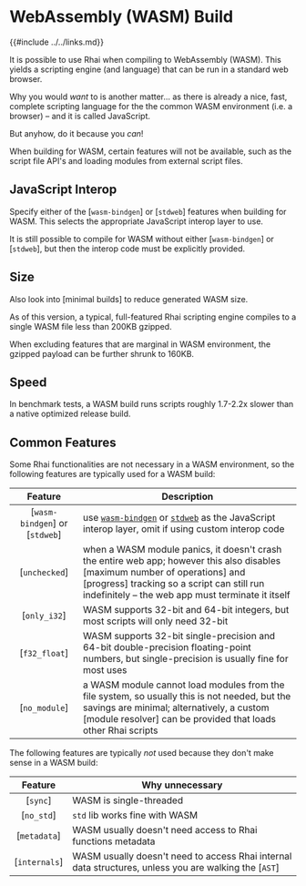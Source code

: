 WebAssembly (WASM) Build
========================

{{#include ../../links.md}}

It is possible to use Rhai when compiling to WebAssembly (WASM).
This yields a scripting engine (and language) that can be run in a standard web browser.

Why you would _want_ to is another matter... as there is already a nice, fast, complete scripting language
for the the common WASM environment (i.e. a browser) &ndash; and it is called JavaScript.

But anyhow, do it because you _can_!

When building for WASM, certain features will not be available,
such as the script file API's and loading modules from external script files.


JavaScript Interop
------------------

Specify either of the [`wasm-bindgen`] or [`stdweb`] features when building for WASM.
This selects the appropriate JavaScript interop layer to use.

It is still possible to compile for WASM without either [`wasm-bindgen`] or [`stdweb`],
but then the interop code must be explicitly provided.


Size
----

Also look into [minimal builds] to reduce generated WASM size.

As of this version, a typical, full-featured Rhai scripting engine compiles to a single WASM file
less than 200KB gzipped.

When excluding features that are marginal in WASM environment, the gzipped payload can be
further shrunk to 160KB.


Speed
-----

In benchmark tests, a WASM build runs scripts roughly 1.7-2.2x slower than a native optimized release build.


Common Features
---------------

Some Rhai functionalities are not necessary in a WASM environment, so the following features
are typically used for a WASM build:

|            Feature             | Description                                                                                                                                                                                                                           |
| :----------------------------: | ------------------------------------------------------------------------------------------------------------------------------------------------------------------------------------------------------------------------------------- |
| [`wasm-bindgen`] or [`stdweb`] | use [`wasm-bindgen`](https://crates.io/crates/wasm-bindgen) or [`stdweb`](https://crates.io/crates/stdweb) as the JavaScript interop layer, omit if using custom interop code                                                         |
|         [`unchecked`]          | when a WASM module panics, it doesn't crash the entire web app; however this also disables [maximum number of operations] and [progress] tracking so a script can still run indefinitely &ndash; the web app must terminate it itself |
|          [`only_i32`]          | WASM supports 32-bit and 64-bit integers, but most scripts will only need 32-bit                                                                                                                                                      |
|         [`f32_float`]          | WASM supports 32-bit single-precision and 64-bit double-precision floating-point numbers, but single-precision is usually fine for most uses                                                                                          |
|         [`no_module`]          | a WASM module cannot load modules from the file system, so usually this is not needed, but the savings are minimal; alternatively, a custom [module resolver] can be provided that loads other Rhai scripts                           |

The following features are typically _not_ used because they don't make sense in a WASM build:

|    Feature    | Why unnecessary                                                                                       |
| :-----------: | ----------------------------------------------------------------------------------------------------- |
|   [`sync`]    | WASM is single-threaded                                                                               |
|  [`no_std`]   | `std` lib works fine with WASM                                                                        |
| [`metadata`]  | WASM usually doesn't need access to Rhai functions metadata                                           |
| [`internals`] | WASM usually doesn't need to access Rhai internal data structures, unless you are walking the [`AST`] |
